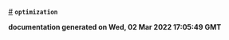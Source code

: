
<a href="#module_optimization" name="module_optimization">#</a> <code>**optimization**</code>


**documentation generated on Wed, 02 Mar 2022 17:05:49 GMT**
